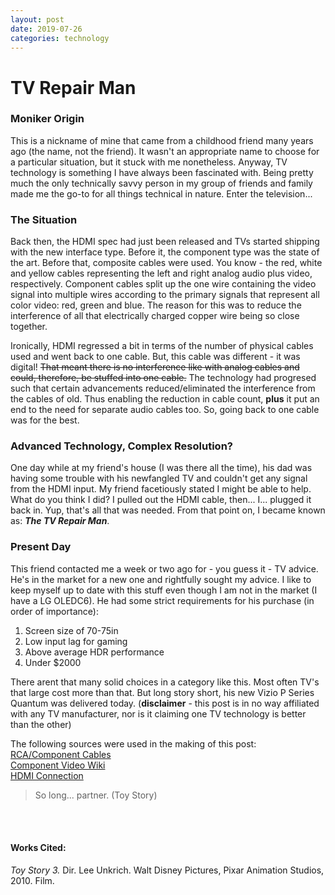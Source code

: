 ```yaml
---
layout: post
date: 2019-07-26
categories: technology
---
```


<div class="blurb">
  <h1>TV Repair Man</h1> 
</div>

### __Moniker Origin__
This is a nickname of mine that came from a childhood friend many years ago (the name, not the friend). It wasn't an appropriate name to choose for a particular situation, but it stuck with me nonetheless. Anyway, TV technology is something I have always been fascinated with. Being pretty much the only technically savvy person in my group of friends and family made me the go-to for all things technical in nature. Enter the television...

### __The Situation__
Back then, the HDMI spec had just been released and TVs started shipping with the new interface type. Before it, the component type was the state of the art. Before that, composite cables were used. You know - the red, white and yellow cables representing the left and right analog audio plus video, respectively. Component cables split up the one wire containing the video signal into multiple wires according to the primary signals that represent all color video: red, green and blue. The reason for this was to reduce the interference of all that electrically charged copper wire being so close together. 

Ironically, HDMI regressed a bit in terms of the number of physical cables used and went back to one cable. But, this cable was different - it was digital! ~~That meant there is no interference like with analog cables and could, therefore, be stuffed into one cable.~~ The technology had progresed such that certain advancements reduced/eliminated the interference from the cables of old. Thus enabling the reduction in cable count, **plus** it put an end to the need for separate audio cables too. So, going back to one cable was for the best.

### __Advanced Technology, Complex Resolution?__
One day while at my friend's house (I was there all the time), his dad was having some trouble with his newfangled TV and couldn't get any signal from the HDMI input. My friend facetiously stated I might be able to help. What do you think I did? I pulled out the HDMI cable, then... I... plugged it back in. Yup, that's all that was needed. From that point on, I became known as: <b><i>The TV Repair Man</i></b>.

### __Present Day__
This friend contacted me a week or two ago for - you guess it - TV advice. He's in the market for a new one and rightfully sought my advice. I like to keep myself up to date with this stuff even though I am not in the market (I have a LG OLEDC6). He had some strict requirements for his purchase (in order of importance):

1. Screen size of 70-75in<br>
2. Low input lag for gaming<br>
3. Above average HDR performance<br>
4. Under $2000

There arent that many solid choices in a category like this. Most often TV's that large cost more than that. But long story short, his new Vizio P Series Quantum was delivered today. (**disclaimer** - this post is in no way affiliated with any TV manufacturer, nor is it claiming one TV technology is better than the other)

The following sources were used in the making of this post:<br>
[RCA/Component Cables](https://www.techwalla.com/articles/what-do-the-colors-mean-on-the-rca-cables)<br>
[Component Video Wiki](https://en.wikipedia.org/wiki/Component_video)<br>
[HDMI Connection](https://electronics.howstuffworks.com/hdmi2.htm)<br>

> So long... partner. (Toy Story)

<br><br>
#### Works Cited:
*Toy Story 3.* Dir. Lee Unkrich.  Walt Disney Pictures, Pixar Animation Studios, 2010. Film.
